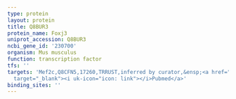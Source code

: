 ```yaml
---
type: protein
layout: protein
title: Q8BUR3
protein_name: Foxj3
uniprot_accession: Q8BUR3
ncbi_gene_id: '230700'
organism: Mus musculus
function: transcription factor
tfs: ''
targets: 'Mef2c,Q8CFN5,17260,TRRUST,inferred by curator,&ensp;<a href="https://www.ncbi.nlm.nih.gov/pubmed/?term=19914232%5Buid%5D"
  target="_blank"><i uk-icon="icon: link"></i>Pubmed</a>'
binding_sites: ''
---
```

